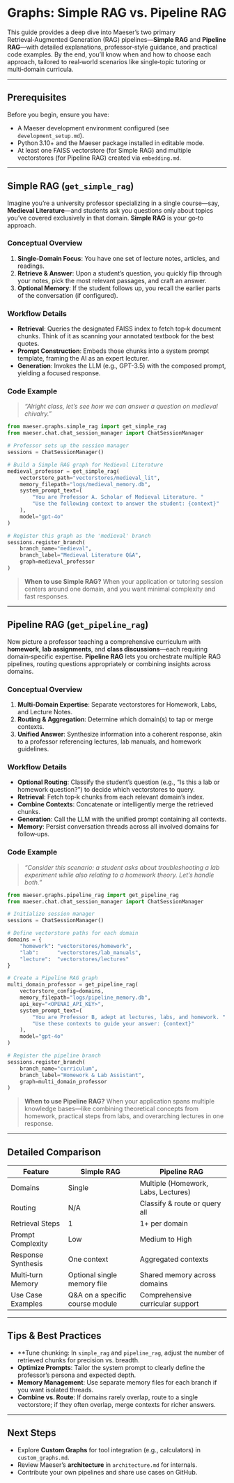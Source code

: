 # Graphs: Simple RAG vs. Pipeline RAG

This guide provides a deep dive into Maeser’s two primary Retrieval‑Augmented Generation (RAG) pipelines—**Simple RAG** and **Pipeline RAG**—with detailed explanations, professor‑style guidance, and practical code examples. By the end, you’ll know when and how to choose each approach, tailored to real‑world scenarios like single‑topic tutoring or multi‑domain curricula.

---

## Prerequisites

Before you begin, ensure you have:

- A Maeser development environment configured (see `development_setup.md`).
- Python 3.10+ and the Maeser package installed in editable mode.
- At least one FAISS vectorstore (for Simple RAG) and multiple vectorstores (for Pipeline RAG) created via `embedding.md`.

---

## Simple RAG (`get_simple_rag`)

Imagine you’re a university professor specializing in a single course—say, **Medieval Literature**—and students ask you questions only about topics you’ve covered exclusively in that domain. **Simple RAG** is your go‑to approach.

### Conceptual Overview

1. **Single‑Domain Focus**: You have one set of lecture notes, articles, and readings.
2. **Retrieve & Answer**: Upon a student’s question, you quickly flip through your notes, pick the most relevant passages, and craft an answer.
3. **Optional Memory**: If the student follows up, you recall the earlier parts of the conversation (if configured).

### Workflow Details

- **Retrieval**: Queries the designated FAISS index to fetch top‑k document chunks. Think of it as scanning your annotated textbook for the best quotes.
- **Prompt Construction**: Embeds those chunks into a system prompt template, framing the AI as an expert lecturer.
- **Generation**: Invokes the LLM (e.g., GPT-3.5) with the composed prompt, yielding a focused response.

### Code Example

> *“Alright class, let’s see how we can answer a question on medieval chivalry.”*

```python
from maeser.graphs.simple_rag import get_simple_rag
from maeser.chat.chat_session_manager import ChatSessionManager

# Professor sets up the session manager
sessions = ChatSessionManager()

# Build a Simple RAG graph for Medieval Literature
medieval_professor = get_simple_rag(
    vectorstore_path="vectorstores/medieval_lit",
    memory_filepath="logs/medieval_memory.db",
    system_prompt_text=(
        "You are Professor A. Scholar of Medieval Literature. "
        "Use the following context to answer the student: {context}"
    ),
    model="gpt-4o"
)

# Register this graph as the 'medieval' branch
sessions.register_branch(
    branch_name="medieval",
    branch_label="Medieval Literature Q&A",
    graph=medieval_professor
)
```

> **When to use Simple RAG?** When your application or tutoring session centers around one domain, and you want minimal complexity and fast responses.

---

## Pipeline RAG (`get_pipeline_rag`)

Now picture a professor teaching a comprehensive curriculum with **homework**, **lab assignments**, and **class discussions**—each requiring domain‑specific expertise. **Pipeline RAG** lets you orchestrate multiple RAG pipelines, routing questions appropriately or combining insights across domains.

### Conceptual Overview

1. **Multi‑Domain Expertise**: Separate vectorstores for Homework, Labs, and Lecture Notes.
2. **Routing & Aggregation**: Determine which domain(s) to tap or merge contexts.
3. **Unified Answer**: Synthesize information into a coherent response, akin to a professor referencing lectures, lab manuals, and homework guidelines.

### Workflow Details

- **Optional Routing**: Classify the student’s question (e.g., “Is this a lab or homework question?”) to decide which vectorstores to query.
- **Retrieval**: Fetch top‑k chunks from each relevant domain’s index.
- **Combine Contexts**: Concatenate or intelligently merge the retrieved chunks.
- **Generation**: Call the LLM with the unified prompt containing all contexts.
- **Memory**: Persist conversation threads across all involved domains for follow‑ups.

### Code Example

> *“Consider this scenario: a student asks about troubleshooting a lab experiment while also relating to a homework theory. Let’s handle both.”*

```python
from maeser.graphs.pipeline_rag import get_pipeline_rag
from maeser.chat.chat_session_manager import ChatSessionManager

# Initialize session manager
sessions = ChatSessionManager()

# Define vectorstore paths for each domain
domains = {
    "homework": "vectorstores/homework",
    "lab":      "vectorstores/lab_manuals",
    "lecture":  "vectorstores/lectures"
}

# Create a Pipeline RAG graph
multi_domain_professor = get_pipeline_rag(
    vectorstore_config=domains,
    memory_filepath="logs/pipeline_memory.db",
    api_key="<OPENAI_API_KEY>",
    system_prompt_text=(
        "You are Professor B, adept at lectures, labs, and homework. "
        "Use these contexts to guide your answer: {context}"
    ),
    model="gpt-4o"
)

# Register the pipeline branch
sessions.register_branch(
    branch_name="curriculum",
    branch_label="Homework & Lab Assistant",
    graph=multi_domain_professor
)
```

> **When to use Pipeline RAG?** When your application spans multiple knowledge bases—like combining theoretical concepts from homework, practical steps from labs, and overarching lectures in one response.

---

## Detailed Comparison

| Feature            | Simple RAG                      | Pipeline RAG                        |
| ------------------ | ------------------------------- | ----------------------------------- |
| Domains            | Single                          | Multiple (Homework, Labs, Lectures) |
| Routing            | N/A                             | Classify & route or query all       |
| Retrieval Steps    | 1                               | 1+ per domain                       |
| Prompt Complexity  | Low                             | Medium to High                      |
| Response Synthesis | One context                     | Aggregated contexts                 |
| Multi‑turn Memory  | Optional single memory file     | Shared memory across domains        |
| Use Case Examples  | Q&A on a specific course module | Comprehensive curricular support    |

---

## Tips & Best Practices

- **Tune chunking: In `simple_rag` and `pipeline_rag`, adjust the number of retrieved chunks for precision vs. breadth.
- **Optimize Prompts**: Tailor the system prompt to clearly define the professor’s persona and expected depth.
- **Memory Management**: Use separate memory files for each branch if you want isolated threads.
- **Combine vs. Route**: If domains rarely overlap, route to a single vectorstore; if they often overlap, merge contexts for richer answers.

---

## Next Steps

- Explore **Custom Graphs** for tool integration (e.g., calculators) in `custom_graphs.md`.
- Review Maeser’s **architecture** in `architecture.md` for internals.
- Contribute your own pipelines and share use cases on GitHub.

